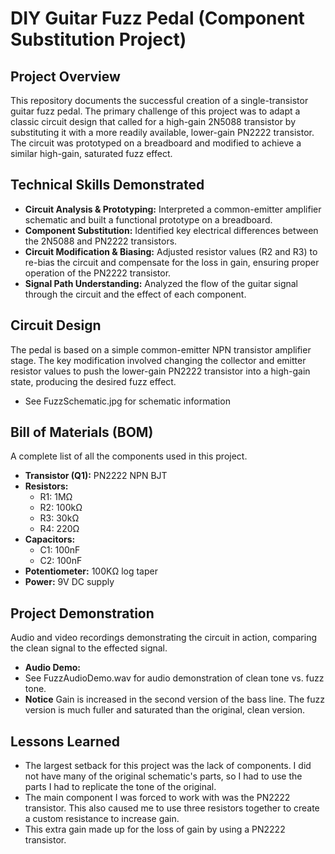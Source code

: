 # DIY Guitar Fuzz Pedal (Component Substitution Project)

## Project Overview

This repository documents the successful creation of a single-transistor guitar fuzz pedal. The primary challenge of this project was to adapt a classic circuit design that called for a high-gain 2N5088 transistor by substituting it with a more readily available, lower-gain PN2222 transistor. The circuit was prototyped on a breadboard and modified to achieve a similar high-gain, saturated fuzz effect.

## Technical Skills Demonstrated

* **Circuit Analysis & Prototyping:** Interpreted a common-emitter amplifier schematic and built a functional prototype on a breadboard.
* **Component Substitution:** Identified key electrical differences between the 2N5088 and PN2222 transistors.
* **Circuit Modification & Biasing:** Adjusted resistor values (R2 and R3) to re-bias the circuit and compensate for the loss in gain, ensuring proper operation of the PN2222 transistor.
* **Signal Path Understanding:** Analyzed the flow of the guitar signal through the circuit and the effect of each component.

## Circuit Design

The pedal is based on a simple common-emitter NPN transistor amplifier stage. The key modification involved changing the collector and emitter resistor values to push the lower-gain PN2222 transistor into a high-gain state, producing the desired fuzz effect.

* See FuzzSchematic.jpg for schematic information

## Bill of Materials (BOM)

A complete list of all the components used in this project.

* **Transistor (Q1):** PN2222 NPN BJT
* **Resistors:**
    * R1: 1MΩ
    * R2: 100kΩ
    * R3: 30kΩ
    * R4: 220Ω
* **Capacitors:**
    * C1: 100nF
    * C2: 100nF
* **Potentiometer:** 100KΩ log taper
* **Power:** 9V DC supply

## Project Demonstration

Audio and video recordings demonstrating the circuit in action, comparing the clean signal to the effected signal.

* **Audio Demo:**
* See FuzzAudioDemo.wav for audio demonstration of clean tone vs. fuzz tone.
* **Notice** Gain is increased in the second version of the bass line. The fuzz version is much fuller and saturated than the original, clean version.

## Lessons Learned

* The largest setback for this project was the lack of components. I did not have many of the original schematic's parts, so I had to use the parts I had to replicate the tone of the original.
* The main component I was forced to work with was the PN2222 transistor. This also caused me to use three resistors together to create a custom resistance to increase gain.
* This extra gain made up for the loss of gain by using a PN2222 transistor.
